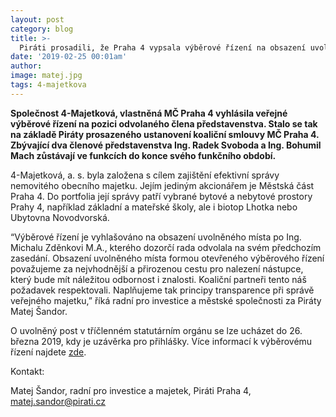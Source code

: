 ```yaml
---
layout: post
category: blog
title: >-  
  Piráti prosadili, že Praha 4 vypsala výběrové řízení na obsazení uvolněného místa v představenstvu městské společnosti 4-Majetková, a. s.
date: '2019-02-25 00:01am'
author: 
image: matej.jpg
tags: 4-majetkova 
---
```


<b>Společnost 4-Majetková, vlastněná MČ Praha 4 vyhlásila veřejné výběrové řízení na pozici odvolaného člena představenstva. Stalo se tak na základě Piráty prosazeného ustanovení koaliční smlouvy MČ Praha 4. Zbývající dva členové představenstva Ing. Radek Svoboda a Ing. Bohumil Mach zůstávají ve funkcích do konce svého funkčního období.</b>

4-Majetková, a. s. byla založena s cílem zajištění efektivní správy nemovitého obecního majetku. Jejím jediným akcionářem je Městská část Praha 4. Do portfolia její správy patří vybrané bytové a nebytové prostory Prahy 4, například základní a mateřské školy, ale i biotop Lhotka nebo Ubytovna Novodvorská. 

“Výběrové řízení je vyhlašováno na obsazení uvolněného místa po Ing. Michalu Zděnkovi M.A., kterého dozorčí rada odvolala na svém předchozím zasedání. Obsazení uvolněného místa formou otevřeného výběrového řízení považujeme za nejvhodnější a přirozenou cestu pro nalezení nástupce, který bude mít náležitou odbornost i znalosti. Koaliční partneři tento náš požadavek respektovali. Naplňujeme tak principy transparence při správě veřejného majetku,” říká radní pro investice a městské společnosti za Piráty Matej Šandor. 

O uvolněný post v tříčlenném statutárním orgánu se lze ucházet do 26. března 2019, kdy je uzávěrka pro přihlášky. Více informací k výběrovému řízení najdete [zde](https://www.jobs.cz/rpd/1359386016/?searchId=33ebd0fe-f2be-48b4-8451-6c84235f9875&rps=228&fbclid=IwAR3xYXnQsIXQrztLm4eOpI2E10JbFTB42Ot0FSVrPIVBypDjrQvMv2zpkE8).


Kontakt: 

Matej Šandor, radní pro investice a majetek, Piráti Praha 4, matej.sandor@pirati.cz
